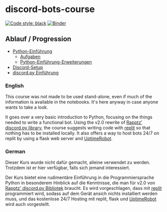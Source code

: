 # discord-bots-course

[![Code style: black](https://img.shields.io/badge/code%20style-black-000000.svg)](https://github.com/psf/black) [![Binder](https://mybinder.org/badge_logo.svg)](https://mybinder.org/v2/gh/MatsFangohr/discord-bots-course/HEAD)

## Ablauf / Progression

- [Python-Einführung](./kurs/python-intro.ipynb)
  - [Aufgaben](./kurs/aufgaben)
  - [Python-Einführung-Erweiterungen](./kurs/erweiterungen)
- [Discord-Setup](./kurs/discord-setup.ipynb)
- [discord.py Einführung](./kurs/discord-py-intro.ipynb)

### English

This course was not made to be used stand-alone, even if much of the information is available in the notebooks. It's here anyway in case anyone wants to take a look.

It goes over a very basic introduction to Python, focusing on the things needed to write a functional bot. Using the v2.0 rewrite of [Rapptz' discord.py library](https://github.com/Rapptz/discord.py), the course suggests writing code with [replit](https://replit.com/) so that nothing has to be installed locally. It also offers a way to host bots 24/7 on replit by using a flask web server and [UptimeRobot](https://uptimerobot.com/).

### German

Dieser Kurs wurde nicht dafür gemacht, alleine verwendet zu werden. Trotzdem ist er hier verfügbar, falls sich jemand interessiert.

Der Kurs bietet eine rudimentäre Einführung in die Programmiersprache Python in besonderem Hinblick auf die Kenntnisse, die man für v2.0 von [Rapptz' discord.py Bibliotek](https://github.com/Rapptz/discord.py) braucht. Es wird vorgeschlagen, dass mit [replit](https://replit.com/) programmiert wird, sodass auf dem Gerät ansich nichts installiert werden muss, und das kostenlose 24/7 Hosting mit replit, flask und [UptimeRobot](https://uptimerobot.com/) wird auch vorgestellt.
